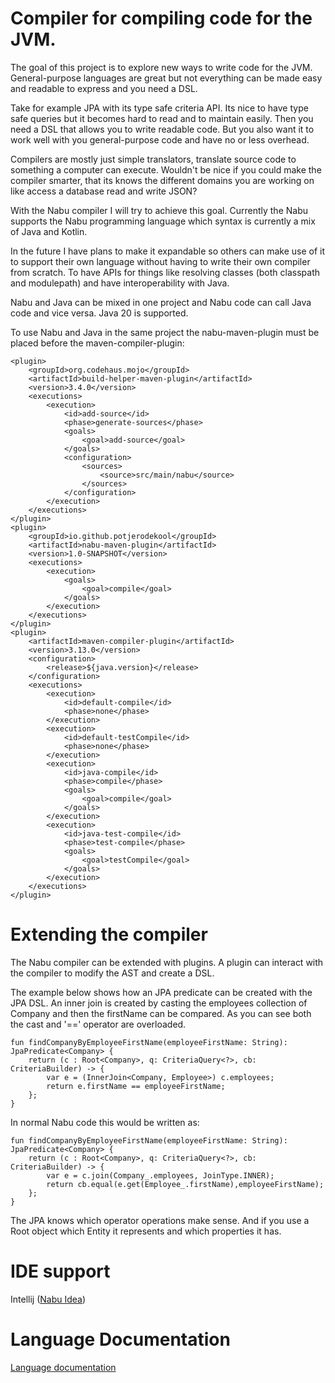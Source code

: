 # Compiler for compiling code for the JVM.

The goal of this project is to explore new ways to write code for the JVM.
General-purpose languages are great but not everything can be made easy and readable to express
and you need a DSL. 

Take for example JPA with its type safe criteria API.
Its nice to have type safe queries but it becomes hard to read and to maintain easily.
Then you need a DSL that allows you to write readable code.
But you also want it to work well with you general-purpose code and have no or less overhead.

Compilers are mostly just simple translators, translate source code to something a computer can execute.
Wouldn't be nice if you could make the compiler smarter, that its knows the different domains you are working on
like access a database read and write JSON?

With the Nabu compiler I will try to achieve this goal.
Currently the Nabu supports the Nabu programming language which syntax is currently a mix of Java and Kotlin.

In the future I have plans to make it expandable so others can make use of it to support their own language
without having to write their own compiler from scratch.
To have APIs for things like resolving classes (both classpath and modulepath)
and have interoperability with Java.

Nabu and Java can be mixed in one project
and Nabu code can call Java code and vice versa.
Java 20 is supported.

To use Nabu and Java in the same project the nabu-maven-plugin must be placed before the maven-compiler-plugin:

    <plugin>
        <groupId>org.codehaus.mojo</groupId>
        <artifactId>build-helper-maven-plugin</artifactId>
        <version>3.4.0</version>
        <executions>
            <execution>
                <id>add-source</id>
                <phase>generate-sources</phase>
                <goals>
                    <goal>add-source</goal>
                </goals>
                <configuration>
                    <sources>
                        <source>src/main/nabu</source>
                    </sources>
                </configuration>
            </execution>
        </executions>
    </plugin>
    <plugin>
        <groupId>io.github.potjerodekool</groupId>
        <artifactId>nabu-maven-plugin</artifactId>
        <version>1.0-SNAPSHOT</version>
        <executions>
            <execution>
                <goals>
                    <goal>compile</goal>
                </goals>
            </execution>
        </executions>
    </plugin>
    <plugin>
        <artifactId>maven-compiler-plugin</artifactId>
        <version>3.13.0</version>
        <configuration>
            <release>${java.version}</release>
        </configuration>
        <executions>
            <execution>
                <id>default-compile</id>
                <phase>none</phase>
            </execution>
            <execution>
                <id>default-testCompile</id>
                <phase>none</phase>
            </execution>
            <execution>
                <id>java-compile</id>
                <phase>compile</phase>
                <goals>
                    <goal>compile</goal>
                </goals>
            </execution>
            <execution>
                <id>java-test-compile</id>
                <phase>test-compile</phase>
                <goals>
                    <goal>testCompile</goal>
                </goals>
            </execution>
        </executions>
    </plugin>

# Extending the compiler
The Nabu compiler can be extended with plugins.
A plugin can interact with the compiler to modify the AST and create
a DSL.

The example below shows how an JPA predicate can be created with the JPA DSL.
An inner join is created by casting the employees collection of Company
and then the firstName can be compared.
As you can see both the cast and '==' operator are overloaded.

    fun findCompanyByEmployeeFirstName(employeeFirstName: String): JpaPredicate<Company> {
        return (c : Root<Company>, q: CriteriaQuery<?>, cb: CriteriaBuilder) -> {
            var e = (InnerJoin<Company, Employee>) c.employees;
            return e.firstName == employeeFirstName;
        };
    }

In normal Nabu code this would be written as:

    fun findCompanyByEmployeeFirstName(employeeFirstName: String): JpaPredicate<Company> {
        return (c : Root<Company>, q: CriteriaQuery<?>, cb: CriteriaBuilder) -> {
            var e = c.join(Company_.employees, JoinType.INNER);
            return cb.equal(e.get(Employee_.firstName),employeeFirstName);
        };
    }

The JPA knows which operator operations make sense. And if you use a Root object which Entity it represents 
and which properties it has. 

# IDE support

Intellij ([Nabu Idea](https://github.com/potjerodekool/nabu-idea))

# Language Documentation
[Language documentation](docs/index.html)
